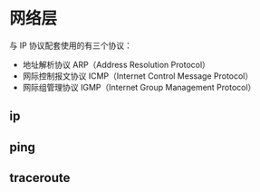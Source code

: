 # 网络层 #

与 IP 协议配套使用的有三个协议：

+ 地址解析协议 ARP（Address Resolution Protocol）
+ 网际控制报文协议 ICMP（Internet Control Message Protocol）
+ 网际组管理协议 IGMP（Internet Group Management Protocol）

## ip ##

## ping ##

## traceroute ##

